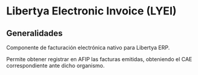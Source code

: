# Libertya Electronic Invoice (LYEI)

## Generalidades

Componente de facturación electrónica nativo para Libertya ERP.

Permite obtener registrar en AFIP las facturas emitidas, obteniendo el CAE correspondiente ante dicho organismo.
